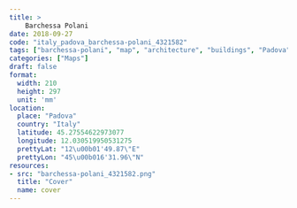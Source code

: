 ```yaml
---
title: > 
    Barchessa Polani
date: 2018-09-27
code: "italy_padova_barchessa-polani_4321582"
tags: ["barchessa-polani", "map", "architecture", "buildings", "Padova", "Italy"]
categories: ["Maps"]
draft: false
format:
  width: 210
  height: 297
  unit: 'mm'
location:
  place: "Padova"
  country: "Italy"
  latitude: 45.27554622973077
  longitude: 12.030519950531275
  prettyLat: "12\u00b01'49.87\"E"
  prettyLon: "45\u00b016'31.96\"N"
resources:
- src: "barchessa-polani_4321582.png"
  title: "Cover"
  name: cover
---
```


